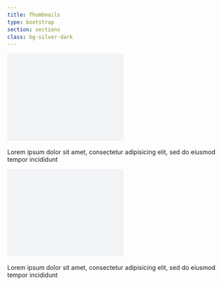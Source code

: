 ```yaml
---
title: Thumbnails
type: bootstrap
section: sections
class: bg-silver-dark
---
```


<div class="row">
	<div class="col-lg-6">
		<div class="thumbnail">
			<img src="/ui/img/sample/sample-2.png" />
			<div class="caption">
				<p>Lorem ipsum dolor sit amet, consectetur adipisicing elit, sed do eiusmod tempor incididunt</p>
			</div>
		</div>
	</div>
	 <div class="col-lg-6">
		<div class="thumbnail">
			<img src="/ui/img/sample/sample-2.png" />
			<div class="caption">
				<p>Lorem ipsum dolor sit amet, consectetur adipisicing elit, sed do eiusmod tempor incididunt</p>
			</div>
		</div>
	</div>
</div>